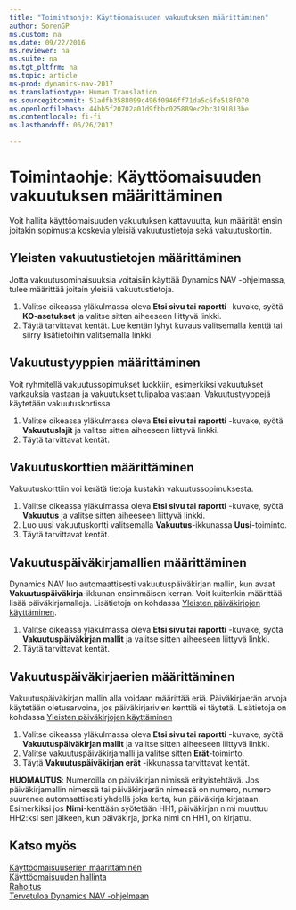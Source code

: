 ```yaml
---
title: "Toimintaohje: Käyttöomaisuuden vakuutuksen määrittäminen"
author: SorenGP
ms.custom: na
ms.date: 09/22/2016
ms.reviewer: na
ms.suite: na
ms.tgt_pltfrm: na
ms.topic: article
ms-prod: dynamics-nav-2017
ms.translationtype: Human Translation
ms.sourcegitcommit: 51adfb3588099c496f0946ff71da5c6fe518f070
ms.openlocfilehash: 44bb5f20702a01d9fbbc025889ec2bc3191813be
ms.contentlocale: fi-fi
ms.lasthandoff: 06/26/2017

---
```


# <a name="how-to-set-up-fixed-asset-insurance"></a>Toimintaohje: Käyttöomaisuuden vakuutuksen määrittäminen
Voit hallita käyttöomaisuuden vakuutuksen kattavuutta, kun määrität ensin joitakin sopimusta koskevia yleisiä vakuutustietoja sekä vakuutuskortin.

## <a name="to-set-up-general-insurance-information"></a>Yleisten vakuutustietojen määrittäminen  
Jotta vakuutusominaisuuksia voitaisiin käyttää Dynamics NAV -ohjelmassa, tulee määrittää joitain yleisiä vakuutustietoja.  
1. Valitse oikeassa yläkulmassa oleva **Etsi sivu tai raportti** -kuvake, syötä **KO-asetukset** ja valitse sitten aiheeseen liittyvä linkki.  
2. Täytä tarvittavat kentät. Lue kentän lyhyt kuvaus valitsemalla kenttä tai siirry lisätietoihin valitsemalla linkki.  

## <a name="to-set-up-insurance-types"></a>Vakuutustyyppien määrittäminen  
Voit ryhmitellä vakuutussopimukset luokkiin, esimerkiksi vakuutukset varkauksia vastaan ja vakuutukset tulipaloa vastaan. Vakuutustyyppejä käytetään vakuutuskortissa.
1. Valitse oikeassa yläkulmassa oleva **Etsi sivu tai raportti** -kuvake, syötä **Vakuutuslajit** ja valitse sitten aiheeseen liittyvä linkki.  
2. Täytä tarvittavat kentät.

## <a name="to-set-up-insurance-cards"></a>Vakuutuskorttien määrittäminen  
Vakuutuskorttiin voi kerätä tietoja kustakin vakuutussopimuksesta.  
1. Valitse oikeassa yläkulmassa oleva **Etsi sivu tai raportti** -kuvake, syötä **Vakuutus** ja valitse sitten aiheeseen liittyvä linkki.  
2. Luo uusi vakuutuskortti valitsemalla **Vakuutus**-ikkunassa **Uusi**-toiminto.  
3. Täytä tarvittavat kentät.

## <a name="to-set-up-insurance-journal-templates"></a>Vakuutuspäiväkirjamallien määrittäminen  
Dynamics NAV luo automaattisesti vakuutuspäiväkirjan mallin, kun avaat **Vakuutuspäiväkirja**-ikkunan ensimmäisen kerran. Voit kuitenkin määrittää lisää päiväkirjamalleja. Lisätietoja on kohdassa [Yleisten päiväkirjojen käyttäminen](ui-work-general-journals.md).  
1. Valitse oikeassa yläkulmassa oleva **Etsi sivu tai raportti** -kuvake, syötä **Vakuutuspäiväkirjan mallit** ja valitse sitten aiheeseen liittyvä linkki.  
2. Täytä tarvittavat kentät.

## <a name="to-set-up-insurance-journal-batches"></a>Vakuutuspäiväkirjaerien määrittäminen  
Vakuutuspäiväkirjan mallin alla voidaan määrittää eriä. Päiväkirjaerän arvoja käytetään oletusarvoina, jos päiväkirjarivien kenttiä ei täytetä. Lisätietoja on kohdassa [Yleisten päiväkirjojen käyttäminen](ui-work-general-journals.md)  
1. Valitse oikeassa yläkulmassa oleva **Etsi sivu tai raportti** -kuvake, syötä **Vakuutuspäiväkirjan mallit** ja valitse sitten aiheeseen liittyvä linkki.  
2. Valitse vakuutuspäiväkirjamalli ja valitse sitten **Erät**-toiminto.
3. Täytä **Vakuutuspäiväkirjan erät** -ikkunassa tarvittavat kentät.

**HUOMAUTUS**: Numeroilla on päiväkirjan nimissä erityistehtävä. Jos päiväkirjamallin nimessä tai päiväkirjaerän nimessä on numero, numero suurenee automaattisesti yhdellä joka kerta, kun päiväkirja kirjataan. Esimerkiksi jos **Nimi**-kenttään syötetään HH1, päiväkirjan nimi muuttuu HH2:ksi sen jälkeen, kun päiväkirja, jonka nimi on HH1, on kirjattu.

## <a name="see-also"></a>Katso myös
[Käyttöomaisuuserien määrittäminen](fa-setup.md)  
[Käyttöomaisuuden hallinta](fa-manage.md)  
[Rahoitus](finance-setup.md)  
[Tervetuloa Dynamics NAV -ohjelmaan](across-get-started.md)

